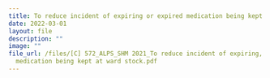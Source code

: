 ```yaml
---
title: To reduce incident of expiring or expired medication being kept at ward stock
date: 2022-03-01
layout: file
description: ""
image: ""
file_url: /files/[C] 572_ALPS_SHM 2021_To reduce incident of expiring, expired
  medication being kept at ward stock.pdf
---
```


